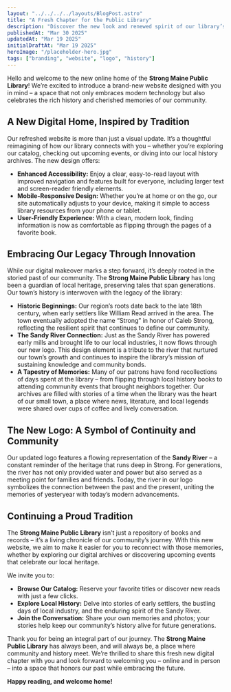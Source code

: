 ```yaml
---
layout: "../../../../layouts/BlogPost.astro"
title: "A Fresh Chapter for the Public Library"
description: "Discover the new look and renewed spirit of our library’s online home."
publishedAt: "Mar 30 2025"
updatedAt: "Mar 19 2025"
initialDraftAt: "Mar 19 2025"
heroImage: "/placeholder-hero.jpg"
tags: ["branding", "website", "logo", "history"]
---
```


Hello and welcome to the new online home of the **Strong Maine Public Library**! We’re excited to introduce a brand-new website designed with you in mind – a space that not only embraces modern technology but also celebrates the rich history and cherished memories of our community.

## A New Digital Home, Inspired by Tradition

Our refreshed website is more than just a visual update. It’s a thoughtful reimagining of how our library connects with you – whether you’re exploring our catalog, checking out upcoming events, or diving into our local history archives. The new design offers:

- **Enhanced Accessibility:** Enjoy a clear, easy-to-read layout with improved navigation and features built for everyone, including larger text and screen-reader friendly elements.
- **Mobile-Responsive Design:** Whether you’re at home or on the go, our site automatically adjusts to your device, making it simple to access library resources from your phone or tablet.
- **User-Friendly Experience:** With a clean, modern look, finding information is now as comfortable as flipping through the pages of a favorite book.

## Embracing Our Legacy Through Innovation

While our digital makeover marks a step forward, it’s deeply rooted in the storied past of our community. The **Strong Maine Public Library** has long been a guardian of local heritage, preserving tales that span generations. Our town’s history is interwoven with the legacy of the library:

- **Historic Beginnings:** Our region’s roots date back to the late 18th century, when early settlers like William Read arrived in the area. The town eventually adopted the name “Strong” in honor of Caleb Strong, reflecting the resilient spirit that continues to define our community.
- **The Sandy River Connection:** Just as the Sandy River has powered early mills and brought life to our local industries, it now flows through our new logo. This design element is a tribute to the river that nurtured our town’s growth and continues to inspire the library’s mission of sustaining knowledge and community bonds.
- **A Tapestry of Memories:** Many of our patrons have fond recollections of days spent at the library – from flipping through local history books to attending community events that brought neighbors together. Our archives are filled with stories of a time when the library was the heart of our small town, a place where news, literature, and local legends were shared over cups of coffee and lively conversation.

## The New Logo: A Symbol of Continuity and Community

Our updated logo features a flowing representation of the **Sandy River** – a constant reminder of the heritage that runs deep in Strong. For generations, the river has not only provided water and power but also served as a meeting point for families and friends. Today, the river in our logo symbolizes the connection between the past and the present, uniting the memories of yesteryear with today’s modern advancements.

## Continuing a Proud Tradition

The **Strong Maine Public Library** isn’t just a repository of books and records – it’s a living chronicle of our community’s journey. With this new website, we aim to make it easier for you to reconnect with those memories, whether by exploring our digital archives or discovering upcoming events that celebrate our local heritage.

We invite you to:
- **Browse Our Catalog:** Reserve your favorite titles or discover new reads with just a few clicks.
- **Explore Local History:** Delve into stories of early settlers, the bustling days of local industry, and the enduring spirit of the Sandy River.
- **Join the Conversation:** Share your own memories and photos; your stories help keep our community’s history alive for future generations.

Thank you for being an integral part of our journey. The **Strong Maine Public Library** has always been, and will always be, a place where community and history meet. We’re thrilled to share this fresh new digital chapter with you and look forward to welcoming you – online and in person – into a space that honors our past while embracing the future.

**Happy reading, and welcome home!**
